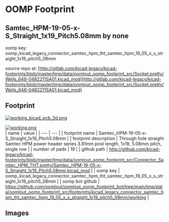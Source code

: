 # OOMP Footprint  
## Samtec_HPM-19-05-x-S_Straight_1x19_Pitch5.08mm  by none  
  
oomp key: oomp_kicad_legacy_connector_samtec_hpm_tht_samtec_hpm_19_05_x_s_straight_1x19_pitch5_08mm  
  
source repo at: [http://gitlab.com/kicad-legacy/kicad-footprints/blob/master/tmp/data/oomlout_oomp_footprint_src/Socket.pretty/Wells_648-0482211SA01.kicad_mod](http://gitlab.com/kicad-legacy/kicad-footprints/blob/master/tmp/data/oomlout_oomp_footprint_src/Socket.pretty/Wells_648-0482211SA01.kicad_mod)  
## Footprint  
  
[![working_kicad_pcb_3d.png](working_kicad_pcb_3d_600.png)](working_kicad_pcb_3d.png)  
  
[![working.png](working_600.png)](working.png)  
| name | value | 
| --- | --- | 
| footprint name | Samtec_HPM-19-05-x-S_Straight_1x19_Pitch5.08mm | 
| footprint description | Through hole straight Samtec HPM power header series 3.81mm post length, 1x19, 5.08mm pitch, single row | 
| number of pads | 19 | 
| github path | http://github.com/kicad-legacy/kicad-footprints/blob/master/tmp/data/oomlout_oomp_footprint_src/Connector_Samtec_HPM_THT.pretty/Samtec_HPM-19-05-x-S_Straight_1x19_Pitch5.08mm.kicad_mod | 
| oomp key | oomp_kicad_legacy_connector_samtec_hpm_tht_samtec_hpm_19_05_x_s_straight_1x19_pitch5_08mm | 
| oomp bot github | https://github.com/oomlout/oomlout_oomp_footprint_bot/tree/main/tmp/data/oomlout_oomp_footprint_src/footprints/kicad_legacy_connector_samtec_hpm_tht_samtec_hpm_19_05_x_s_straight_1x19_pitch5_08mm/working | 
## Images  
